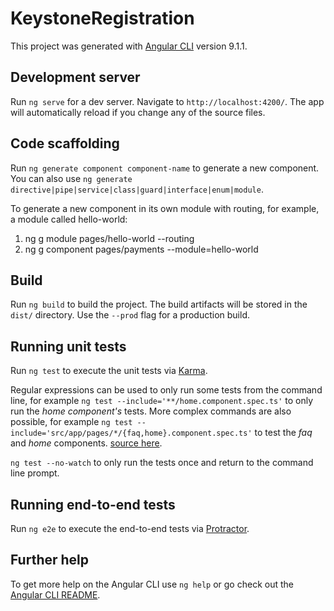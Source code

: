 # KeystoneRegistration

This project was generated with [Angular CLI](https://github.com/angular/angular-cli) version 9.1.1.

## Development server

Run `ng serve` for a dev server. Navigate to `http://localhost:4200/`. The app will automatically reload if you change any of the source files.

## Code scaffolding

Run `ng generate component component-name` to generate a new component. You can also use `ng generate directive|pipe|service|class|guard|interface|enum|module`.

To generate a new component in its own module with routing, for example, a module called hello-world:

1. ng g module pages/hello-world --routing
2. ng g component pages/payments --module=hello-world

## Build

Run `ng build` to build the project. The build artifacts will be stored in the `dist/` directory. Use the `--prod` flag for a production build.

## Running unit tests

Run `ng test` to execute the unit tests via [Karma](https://karma-runner.github.io).

Regular expressions can be used to only run some tests from the command line, for example `ng test --include='**/home.component.spec.ts'` to only run the _home component's_ tests. More complex commands are also possible, for example `ng test --include='src/app/pages/*/{faq,home}.component.spec.ts'` to test the _faq_ and _home_ components. [source here][1].

`ng test --no-watch` to only run the tests once and return to the command line prompt.

## Running end-to-end tests

Run `ng e2e` to execute the end-to-end tests via [Protractor](http://www.protractortest.org/).

## Further help

To get more help on the Angular CLI use `ng help` or go check out the [Angular CLI README](https://github.com/angular/angular-cli/blob/master/README.md).

[1]: https://stackoverflow.com/a/63088940/2557030
